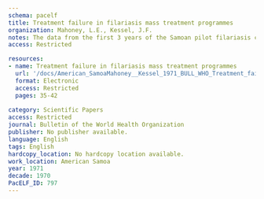 ```yaml
---
schema: pacelf
title: Treatment failure in filariasis mass treatment programmes
organization: Mahoney, L.E., Kessel, J.F.
notes: The data from the first 3 years of the Samoan pilot filariasis control programme were reanalysed using incidence instead of prevalence statistics. With these statistics, failures of diethylcarbamazine treatment can be roughly divided into three groups  primary treatment failures, manifested by persistent microfilaraemia; secondary treatment failures, manifested by microfilaraemia recurring within the prepatent period after apparently successful treatment; and new infections. When cases of persistent and recurrent microfilaraemia are excluded by appropriate statistical manipulations, the incidence of new infections is seen to be many times higher in persons who originally showed microfilaraemia. This suggests that susceptibility or exposure, or both, are not homogeneously distributed in the population, and indicates that proposed mathematical models of filarial epidemiology must be further refined. It also indicates that filariasis control programmes should devote more attention to studies and control methods aimed at this high-risk subgroup of the population.
access: Restricted

resources:
- name: Treatment failure in filariasis mass treatment programmes
  url: '/docs/American_SamoaMahoney__Kessel_1971_BULL_WHO_Treatment_failure_in_LF_MDA_bullwho00194-0047.txt'
  format: Electronic
  access: Restricted
  pages: 35-42
 
category: Scientific Papers
access: Restricted
journal: Bulletin of the World Health Organization
publisher: No publisher available. 
language: English 
tags: English 
hardcopy_location: No hardcopy location available.
work_location: American Samoa
year: 1971
decade: 1970
PacELF_ID: 797
---
```


